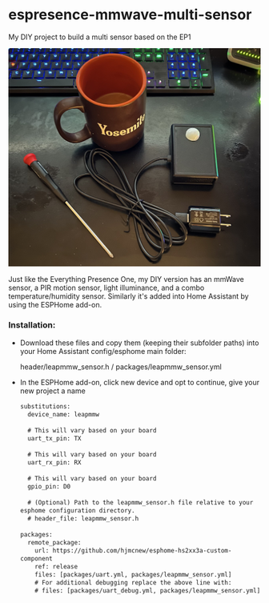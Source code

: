 # espresence-mmwave-multi-sensor
My DIY project to build a multi sensor based on the EP1

![mmWave + PIR - Multi-Sensor](static/images/espresence-mmwave-multi-sensor.jpg)

Just like the Everything Presence One, my DIY version has an mmWave sensor, a PIR motion sensor, light illuminance, and a combo temperature/humidity sensor. Similarly it's added into Home Assistant by using the ESPHome add-on.

### Installation:
 * Download these files and copy them (keeping their subfolder paths) into your Home Assistant config/esphome main folder:
   
   header/leapmmw_sensor.h / packages/leapmmw_sensor.yml
  
 * In the ESPHome add-on, click new device and opt to continue, give your new project a name
   ```
   substitutions:
     device_name: leapmmw
 
     # This will vary based on your board
     uart_tx_pin: TX
     
     # This will vary based on your board
     uart_rx_pin: RX
     
     # This will vary based on your board
     gpio_pin: D0
     
     # (Optional) Path to the leapmmw_sensor.h file relative to your esphome configuration directory.
     # header_file: leapmmw_sensor.h
   
   packages:
     remote_package:
       url: https://github.com/hjmcnew/esphome-hs2xx3a-custom-component
       ref: release
       files: [packages/uart.yml, packages/leapmmw_sensor.yml]
       # For additional debugging replace the above line with:
       # files: [packages/uart_debug.yml, packages/leapmmw_sensor.yml]
   ```
